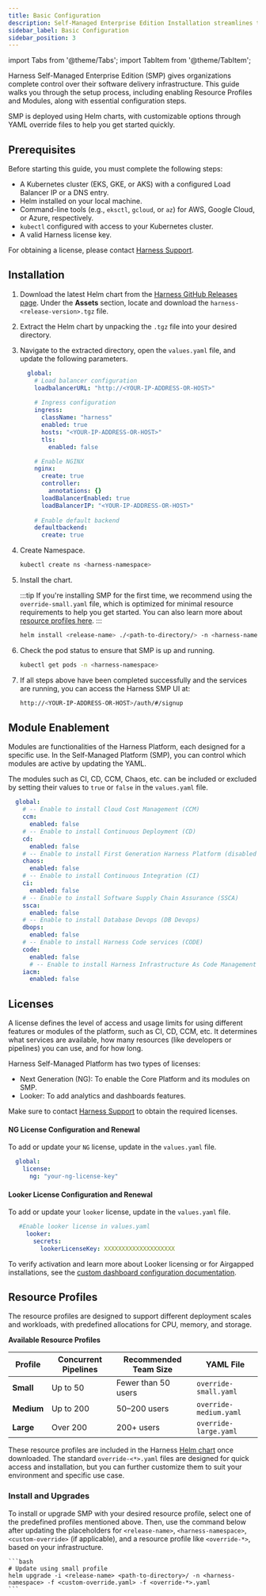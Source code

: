 ```yaml
---
title: Basic Configuration
description: Self-Managed Enterprise Edition Installation streamlines the setup of key components like resource profiles, load balancing, licensing, feature flags, autoscaling, and dashboards for enhanced performance and scalability.
sidebar_label: Basic Configuration
sidebar_position: 3
---
```


import Tabs from '@theme/Tabs';
import TabItem from '@theme/TabItem';

Harness Self-Managed Enterprise Edition (SMP) gives organizations complete control over their software delivery infrastructure. This guide walks you through the setup process, including enabling Resource Profiles and Modules, along with essential configuration steps.

SMP is deployed using Helm charts, with customizable options through YAML override files to help you get started quickly.

## Prerequisites

Before starting this guide, you must complete the following steps:

* A Kubernetes cluster (EKS, GKE, or AKS) with a configured Load Balancer IP or a DNS entry.
* Helm installed on your local machine.
* Command-line tools (e.g., `eksctl`, `gcloud`, or `az`) for AWS, Google Cloud, or Azure, respectively.
* `kubectl` configured with access to your Kubernetes cluster.
* A valid Harness license key.

For obtaining a license, please contact [Harness Support](mailto:support@harness.io).

## Installation

1. Download the latest Helm chart from the [Harness GitHub Releases page](https://github.com/harness/helm-charts/releases?q=harness-0&expanded=true). Under the **Assets** section, locate and download the `harness-<release-version>.tgz` file.

2. Extract the Helm chart by unpacking the `.tgz` file into your desired directory.

3. Navigate to the extracted directory, open the `values.yaml` file, and update the following parameters.

      ```yaml
        global:
          # Load balancer configuration
          loadbalancerURL: "http://<YOUR-IP-ADDRESS-OR-HOST>"
          
          # Ingress configuration
          ingress:
            className: "harness"          
            enabled: true
            hosts: "<YOUR-IP-ADDRESS-OR-HOST>"
            tls:
              enabled: false

          # Enable NGINX
          nginx:
            create: true
            controller:        
              annotations: {}
            loadBalancerEnabled: true
            loadBalancerIP: "<YOUR-IP-ADDRESS-OR-HOST>"
            
          # Enable default backend
          defaultbackend:
            create: true
      ```

4. Create Namespace.

    ```bash
    kubectl create ns <harness-namespace>
    ```

5. Install the chart.

    :::tip
    If you're installing SMP for the first time, we recommend using the `override-small.yaml` file, which is optimized for minimal resource requirements to help you get started. You can also learn more about [resource profiles here](#resource-profiles).
    :::

    ```bash
    helm install <release-name> ./<path-to-directory/> -n <harness-namespace> -f override-small.yaml
    ```  

6. Check the pod status to ensure that SMP is up and running.

    ```bash
    kubectl get pods -n <harness-namespace>
    ```

6. If all steps above have been completed successfully and the services are running, you can access the Harness SMP UI at:

    ```bash
    http://<YOUR-IP-ADDRESS-OR-HOST>/auth/#/signup
    ```

## Module Enablement

Modules are functionalities of the Harness Platform, each designed for a specific use. In the Self-Managed Platform (SMP), you can control which modules are active by updating the YAML.

The modules such as CI, CD, CCM, Chaos, etc. can be included or excluded by setting their values to `true` or `false` in the `values.yaml` file. 

  ```yaml
    global:
      # -- Enable to install Cloud Cost Management (CCM) 
      ccm:
        enabled: false
      # -- Enable to install Continuous Deployment (CD)
      cd:
        enabled: false
      # -- Enable to install First Generation Harness Platform (disabled by default)
      chaos:
        enabled: false
      # -- Enable to install Continuous Integration (CI)
      ci:
        enabled: false
      # -- Enable to install Software Supply Chain Assurance (SSCA)
      ssca:
        enabled: false
      # -- Enable to install Database Devops (DB Devops)
      dbops:
        enabled: false
      # -- Enable to install Harness Code services (CODE)
      code:
        enabled: false
        # -- Enable to install Harness Infrastructure As Code Management (IACM)
      iacm:
        enabled: false
  ```

## Licenses

A license defines the level of access and usage limits for using different features or modules of the platform, such as CI, CD, CCM, etc. It determines what services are available, how many resources (like developers or pipelines) you can use, and for how long.

Harness Self-Managed Platform has two types of licenses:
  - Next Generation (NG): To enable the Core Platform and its modules on SMP.
  - Looker: To add analytics and dashboards features.

Make sure to contact [Harness Support](mailto:support@harness.io) to obtain the required licenses.

#### NG License Configuration and Renewal 

To add or update your `NG` license, update in the `values.yaml` file.

```yaml
  global:
    license:
      ng: "your-ng-license-key"        
```

#### Looker License Configuration and Renewal 

To add or update your `looker` license, update in the `values.yaml` file.

   ```yaml  
      #Enable looker license in values.yaml
        looker:
          secrets:
            lookerLicenseKey: XXXXXXXXXXXXXXXXXXXX
   ```

To verify activation and learn more about Looker licensing or for Airgapped installations, see the [custom dashboard configuration documentation](/docs/self-managed-enterprise-edition/advanced-configurations/configure-custom-dashboards#configuration).

## Resource Profiles 

The resource profiles are designed to support different deployment scales and workloads, with predefined allocations for CPU, memory, and storage.

**Available Resource Profiles**

| **Profile** | **Concurrent Pipelines** | **Recommended Team Size** | **YAML File**          |
|-------------|--------------------------|---------------------------|------------------------|
| **Small**   | Up to 50                 | Fewer than 50 users       | `override-small.yaml`  |
| **Medium**  | Up to 200                | 50–200 users              | `override-medium.yaml` |
| **Large**   | Over 200                 | 200+ users                | `override-large.yaml`  |

These resource profiles are included in the Harness [Helm chart](https://github.com/harness/helm-charts/releases?q=harness-0&expanded=true) once downloaded. The standard `override-<*>.yaml` files are designed for quick access and installation, but you can further customize them to suit your environment and specific use case.
  
### Install and Upgrades 

To install or upgrade SMP with your desired resource profile, select one of the predefined profiles mentioned above. Then, use the command below after updating the placeholders for `<release-name>`, `<harness-namespace>`, `<custom-override>` (if applicable), and a resource profile like `<override-*>`, based on your infrastructure.

    ```bash
    # Update using small profile
    helm upgrade -i <release-name> <path-to-directory>/ -n <harness-namespace> -f <custom-override.yaml> -f <override-*>.yaml
    ```